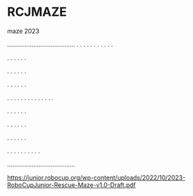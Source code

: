 # RCJMAZE

maze 2023 

.......................................
. . . .      . . . . .       .        .

.       .    .              . .       .

.        .   .             .   .      .

.       .    .             .    .     .

. . . .      . . . . .    . . . .     .

.  .         .            .      .    .

.   .        .           .        .   .

.     .      .           .         .  .

.       .    . . . . .  .          .  .

.......................................

https://junior.robocup.org/wp-content/uploads/2022/10/2023-RoboCupJunior-Rescue-Maze-v1.0-Draft.pdf 
